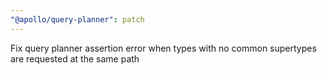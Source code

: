 ```yaml
---
"@apollo/query-planner": patch
---
```


Fix query planner assertion error when types with no common supertypes are requested at the same path
  